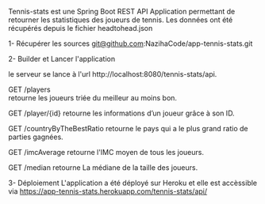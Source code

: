 Tennis-stats est une Spring Boot REST API Application permettant de retourner les statistiques des joueurs de tennis.
Les données ont été récupérés depuis le fichier headtohead.json

1- Récupérer les sources
git@github.com:NazihaCode/app-tennis-stats.git

2- Builder et Lancer l'application

le serveur se lance à l'url http://localhost:8080/tennis-stats/api.

GET	/players	
retourne les joueurs triée du meilleur au moins bon.

GET	/player/{id}
retourne les informations d’un joueur grâce à son ID.

GET	/countryByTheBestRatio
retourne le pays qui a le plus grand ratio de parties gagnées.

GET	/imcAverage
retourne l'IMC moyen de tous les joueurs.

GET	/median 
retourne La médiane de la taille des joueurs.

3- Déploiement
L'application a été déployé sur Heroku et elle est accèssible via https://app-tennis-stats.herokuapp.com/tennis-stats/api/
